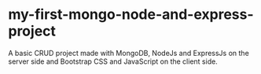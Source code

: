 # my-first-mongo-node-and-express-project
A basic CRUD project made with MongoDB, NodeJs and ExpressJs on the server side and Bootstrap CSS and JavaScript on the client side. 

